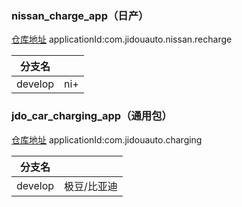 ### nissan_charge_app（日产）
[仓库地址](http://jdo-gerrit.aijidou.com/#/admin/projects/nissan_charge_app)
applicationId:com.jidouauto.nissan.recharge

| 分支名     |     |
| ------- | --- |
| develop | ni+ |

### jdo_car_charging_app（通用包）
[仓库地址](http://jdo-gerrit.aijidou.com/#/admin/projects/jdo_car_charging_app)
applicationId:com.jidouauto.charging

| 分支名     |        |
| ------- | ------ |
| develop | 极豆/比亚迪 |
